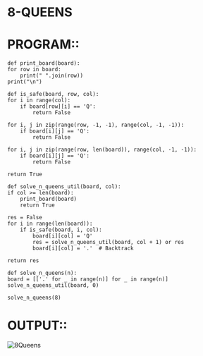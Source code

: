 # 8-QUEENS
# PROGRAM::

    def print_board(board):
    for row in board:
        print(" ".join(row))
    print("\n")

    def is_safe(board, row, col):
    for i in range(col):
        if board[row][i] == 'Q':
            return False

    for i, j in zip(range(row, -1, -1), range(col, -1, -1)):
        if board[i][j] == 'Q':
            return False

    for i, j in zip(range(row, len(board)), range(col, -1, -1)):
        if board[i][j] == 'Q':
            return False

    return True

    def solve_n_queens_util(board, col):
    if col >= len(board):
        print_board(board)
        return True

    res = False
    for i in range(len(board)):
        if is_safe(board, i, col):
            board[i][col] = 'Q'
            res = solve_n_queens_util(board, col + 1) or res
            board[i][col] = '.'  # Backtrack

    return res

    def solve_n_queens(n):
    board = [['.' for _ in range(n)] for _ in range(n)]
    solve_n_queens_util(board, 0)
    
    solve_n_queens(8)

# OUTPUT::

![8Queens](https://github.com/user-attachments/assets/43c0f102-1d7c-4bb3-a1c7-7bc24848ff2b)
